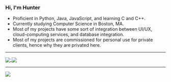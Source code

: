### Hi, I'm Hunter

- Proficient in Python, Java, JavaScript, and learning C and C++.
- Currently studying Computer Science in Boston, MA.
- Most of my projects have some sort of integration between UI/UX, cloud-computing services, and database integration.
- Most of my projects are commissioned for personal use for private clients, hence why they are privated here. 

---

<a href="https://github.com/hp-bs-software">
  <img align="center" src="https://github-readme-stats.vercel.app/api?username=hp-bs-software&show_icons=true&hide_border=true&count_private=true&theme=tokyonight" />
</a>
<a href="https://github.com/hp-bs-software">
  <img align="center" src="https://github-readme-stats.vercel.app/api/top-langs/?username=hp-bs-software&hide_border=true&layout=compact&theme=tokyonight" />
</a>

---

<a href="https://wakatime.com/@nanofaux">
  <img align="center" src="https://github-readme-stats.vercel.app/api/wakatime?username=hp-bs-software&layout=compact&hide_border=true&theme=tokyonight" />
</a>

